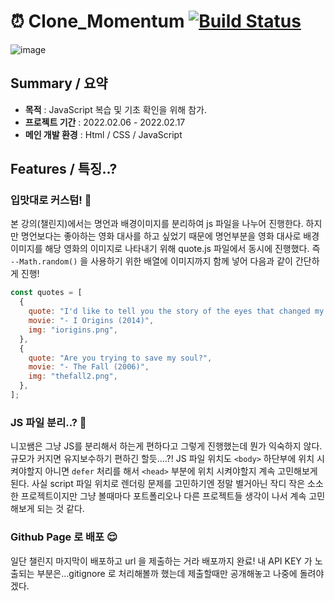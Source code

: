 # :alarm_clock: Clone_Momentum [![Build Status](https://travis-ci.org/joemccann/dillinger.svg?branch=master)](https://travis-ci.org/joemccann/dillinger)

![image](https://user-images.githubusercontent.com/85853145/154610937-e69b7e0e-ca97-40c6-a804-876b64b69421.png)

## Summary / 요약

- **목적** : JavaScript 복습 및 기초 확인을 위해 참가.
- **프로젝트 기간** : 2022.02.06 - 2022.02.17
- **메인 개발 환경** : Html / CSS / JavaScript

## Features / 특징..?

### 입맛대로 커스텀! :zany_face:

본 강의(챌린지)에서는 명언과 배경이미지를 분리하여 js 파일을 나누어 진행한다. 하지만 명언보다는 좋아하는 영화 대사를 하고 싶었기 때문에 명언부분을 영화 대사로 배경이미지를 해당 영화의 이미지로 나타내기 위해 quote.js 파일에서 동시에 진행했다. 즉 `--Math.random()` 을 사용하기 위한 배열에 이미지까지 함께 넣어 다음과 같이 간단하게 진행!

```javascript
const quotes = [
  {
    quote: "I'd like to tell you the story of the eyes that changed my world.",
    movie: "- I Origins (2014)",
    img: "iorigins.png",
  },
  {
    quote: "Are you trying to save my soul?",
    movie: "- The Fall (2006)",
    img: "thefall2.png",
  },
];
```

### JS 파일 분리..? :thinking:

니꼬쌤은 그냥 JS를 분리해서 하는게 편하다고 그렇게 진행했는데 뭔가 익숙하지 않다. 규모가 커지면 유지보수하기 편하긴 할듯....?! JS 파일 위치도 `<body>` 하단부에 위치 시켜야할지 아니면 `defer` 처리를 해서 `<head>` 부분에 위치 시켜야할지 계속 고민해보게 된다. 사실 script 파일 위치로 렌더링 문제를 고민하기엔 정말 별거아닌 작디 작은 소소한 프로젝트이지만 그냥 볼때마다 포트폴리오나 다른 프로젝트들 생각이 나서 계속 고민해보게 되는 것 같다.

### Github Page 로 배포 :relieved:

일단 챌린지 마지막이 배포하고 url 을 제출하는 거라 배포까지 완료! 내 API KEY 가 노출되는 부분은...gitignore 로 처리해볼까 했는데 제출할때만 공개해놓고 나중에 돌려야겠다.
